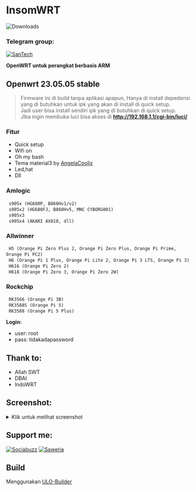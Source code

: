 # InsomWRT
![Downloads](https://img.shields.io/github/downloads/bobbyunknown/InsomWRT/total.svg)

### Telegram group:
[![SanTech](https://img.shields.io/badge/SanTech-2CA5E0?style=for-the-badge&logo=telegram&logoColor=white)](https://t.me/+TuLCASzJrVJmNzM1)

**OpenWRT untuk perangkat berbasis ARM**

## Openwrt 23.05.05 stable

>Firmware ini di build tanpa aplikasi apapun, Hanya di install depedensi yang di butuhkan untuk ipk yang akan di install di quick setup. <br>
Jadi user bisa install sendiri ipk yang di butuhkan di quick setup. <br>
JIka ingin membuka luci bisa akses di **http://192.168.1.1/cgi-bin/luci/**



### Fitur
- Quick setup
- Wifi on
- Oh my bash
- Tema material3 by [AngelaCooljx](https://github.com/AngelaCooljx/luci-theme-material3 "AngelaCooljx")
- Led,hat
- Dll

 ### Amlogic
     s905x (HG680P, B860Hv1/v2)
     s905x2 (HG680FJ, B860Hv5, MNC CYBORG001)
     s905x3 
     s905x4 (AKARI AX810, dll)

 ### Allwinner
     H5 (Orange Pi Zero Plus 2, Orange Pi Zero Plus, Orange Pi Prime, Orange Pi PC2)
     H6 (Orange Pi 1 Plus, Orange Pi Lite 2, Orange Pi 3 LTS, Orange Pi 3)
     H616 (Orange Pi Zero 2)
     H618 (Orange Pi Zero 3, Orange Pi Zero 2W)

 ### Rockchip
     RK3566 (Orange Pi 3B)
     RK3588S (Orange Pi 5)
     RK3588 (Orange Pi 5 Plus)


**Login:**
- user: root
- pass: tidakadapassword

## Thank to:
- Allah SWT
- DBAI
- IndoWRT

## Screenshot:
<details>
<summary>Klik untuk melihat screenshot</summary>

![Welcome](img/welcome.png)
![About](img/about.png)
![install App](img/install-app.png)
![install Theme](img/install-theme.png)
![Customize](img/customize.png)
![Luci](img/luci.png)
![ttyd](img/ttyd.png)


</details>

## Support me:

[![Sociabuzz](https://img.shields.io/badge/Sociabuzz-1DA1F2?style=for-the-badge&logo=sociabuzz&logoColor=white)](https://sociabuzz.com/bobbyunknown/tribe)
[![Saweria](https://img.shields.io/badge/Saweria-FFA500?style=for-the-badge&logo=saweria&logoColor=white)](https://saweria.co/bobbyunknown)

## Build
Menggunakan [ULO-Builder](https://github.com/armarchindo/ULO-Builder)
